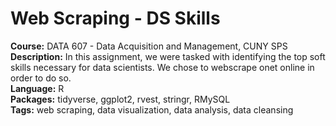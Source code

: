 # Web Scraping - DS Skills
**Course:** DATA 607 - Data Acquisition and Management, CUNY SPS  
**Description:** In this assignment, we were tasked with identifying the top soft skills necessary for data scientists. We chose to webscrape onet online in order to do so.  
**Language:** R  
**Packages:** tidyverse, ggplot2, rvest, stringr, RMySQL  
**Tags:** web scraping, data visualization, data analysis, data cleansing
